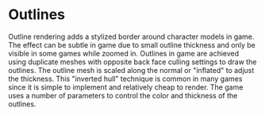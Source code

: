 # Outlines
Outline rendering adds a stylized border around character models in game. The effect can be subtle in game due to small outline thickness and only be visible in some games while zoomed in. Outlines in game are achieved using duplicate meshes with opposite back face culling settings to draw the outlines. The outline mesh is scaled along the normal or "inflated" to adjust the thickness. This "inverted hull" technique is common in many games since it is simple to implement and relatively cheap to render. The game uses a number of parameters to control the color and thickness of the outlines.